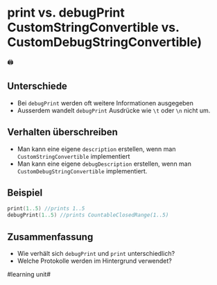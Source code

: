 # print vs. debugPrint CustomStringConvertible vs. CustomDebugStringConvertible)
🖨️


## Unterschiede
- Bei `debugPrint` werden oft weitere Informationen ausgegeben
- Ausserdem wandelt `debugPrint` Ausdrücke wie `\t` oder `\n` nicht um.

## Verhalten überschreiben
- Man kann eine eigene `description` erstellen, wenn man `CustomStringConvertible` implementiert
- Man kann eine eigene `debugDescription` erstellen, wenn man `CustomDebugStringConvertible`  implementiert.

## Beispiel
```swift
print(1..5) //prints 1..5
debugPrint(1..5) //prints CountableClosedRange(1..5)
```

## Zusammenfassung
- Wie verhält sich `debugPrint` und `print` unterschiedlich?
- Welche Protokolle werden im Hintergrund verwendet?



#learning unit#